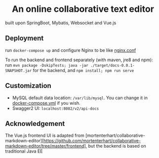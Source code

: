 

<h1 align="center">An online collaborative text editor</h1>

built upon SpringBoot, Mybatis, Websocket and Vue.js

## Deployment

run `docker-compose up` and configure Nginx to be like [nginx.conf](nginx.conf)

To run the backend and frontend separately (with maven, jre8 and npm): run `mvn package -DskipTests; java -jar ./target/docs-0.0.1-SNAPSHOT.jar` for the backend, and `npm install; npm run serve`

## Customization
* MySQL default data location: `/var/lib/mysql`. You can change it in [docker-compose.yml](docker-compose.yml) if you wish.
* Swagger2 UI: `localhost:8082/v2/api-docs`

## Acknowledgement
The Vue.js frontend UI is adapted from [mortenterhart/collaborative-markdown-editor][https://github.com/mortenterhart/collaborative-markdown-editor/tree/master/frontend], but the backend is based on traditional Java EE
